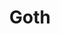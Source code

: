 --- 
title: "Goth"
publishdate: "2019-9-9T16:48:46+02:00"
src: "https://365manga.net/manga/goth"
image: "https://data.365manga.net/images/thumbnails/1941-goth.jpg"
description: "A rather morbid, sombre manga about two high school students, Kamiyama Itsuki and Morino Yoru, who have a peculiar interest in deaths and especially in murders that are committed near to them. Due to their strong fascination with murder and highly-developed analytical skills(along with some luck), they manage to solve the murders that have even eluded the authorities. However, acting on their own sense of justice and in self-interest, the…"
---